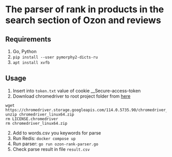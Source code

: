 # The parser of rank in products in the search section of Ozon and reviews

## Requirements

1. Go, Python
2. `pip install --user pymorphy2-dicts-ru`
3. `apt install xvfb`

## Usage
1. Insert into `token.txt` value of cookie __Secure-access-token
2. Download chromedriver to root project folder from [here](https://chromedriver.storage.googleapis.com/index.html?path=114.0.5735.90/)
```shell
wget https://chromedriver.storage.googleapis.com/114.0.5735.90/chromedriver_linux64.zip
unzip chromedriver_linux64.zip
rm LICENSE.chromedriver
rm chromedriver_linux64.zip
```
2. Add to words.csv you keywords for parse
3. Run Redis: `docker compose up`
4. Run parser: `go run ozon-rank-parser.go`
5. Check parse result in file `result.csv`